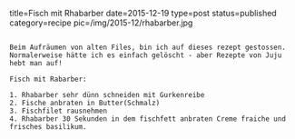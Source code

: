 title=Fisch mit Rhabarber
date=2015-12-19
type=post
status=published
category=recipe
pic=/img/2015-12/rhabarber.jpg
~~~~~~

Beim Aufräumen von alten Files, bin ich auf dieses rezept gestossen. Normalerweise hätte ich es einfach gelöscht - aber Rezepte von Juju hebt man auf!

Fisch mit Rabarber: 

1. Rhabarber sehr dünn schneiden mit Gurkenreibe 
2. Fische anbraten in Butter(Schmalz) 
3. Fischfilet rausnehmen 
4. Rhabarber 30 Sekunden in dem fischfett anbraten Creme fraiche und frisches basilikum. 

